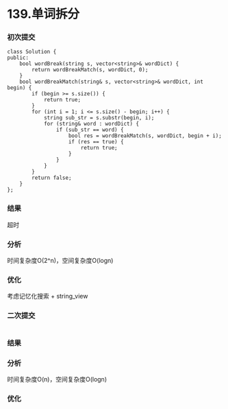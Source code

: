 # 139.单词拆分

### 初次提交
```
class Solution {
public:
    bool wordBreak(string s, vector<string>& wordDict) {
        return wordBreakMatch(s, wordDict, 0);
    }
    bool wordBreakMatch(string& s, vector<string>& wordDict, int begin) {
        if (begin >= s.size()) {
            return true;
        }
        for (int i = 1; i <= s.size() - begin; i++) {
            string sub_str = s.substr(begin, i);
            for (string& word : wordDict) {
                if (sub_str == word) {
                    bool res = wordBreakMatch(s, wordDict, begin + i);
                    if (res == true) {
                        return true;
                    }
                }
            }
        }
        return false;
    }
};
```

### 结果
超时
### 分析

时间复杂度O(2^n)，空间复杂度O(logn)

### 优化

考虑记忆化搜索 + string_view

### 二次提交
```
```


### 结果

### 分析

时间复杂度O(n)，空间复杂度O(logn)

### 优化

